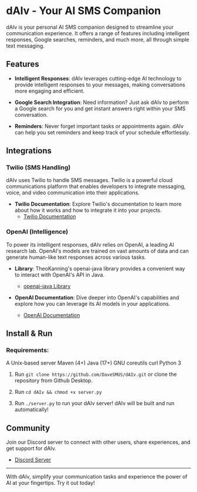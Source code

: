 # dAIv - Your AI SMS Companion

dAIv is your personal AI SMS companion designed to streamline your communication experience. It offers a range of features including intelligent responses, Google searches, reminders, and much more, all through simple text messaging.

## Features

- **Intelligent Responses**: dAIv leverages cutting-edge AI technology to provide intelligent responses to your messages, making conversations more engaging and efficient.

- **Google Search Integration**: Need information? Just ask dAIv to perform a Google search for you and get instant answers right within your SMS conversation.

- **Reminders**: Never forget important tasks or appointments again. dAIv can help you set reminders and keep track of your schedule effortlessly.

## Integrations

### Twilio (SMS Handling)
dAIv uses Twilio to handle SMS messages. Twilio is a powerful cloud communications platform that enables developers to integrate messaging, voice, and video communication into their applications.

- **Twilio Documentation**: Explore Twilio's documentation to learn more about how it works and how to integrate it into your projects.
    - [Twilio Documentation](https://www.twilio.com/docs/libraries/reference/twilio-java/)

### OpenAI (Intelligence)
To power its intelligent responses, dAIv relies on OpenAI, a leading AI research lab. OpenAI's models are trained on vast amounts of data and can generate human-like text responses across various tasks.

- **Library**: TheoKanning's openai-java library provides a convenient way to interact with OpenAI's API in Java.
    - [openai-java Library](https://github.com/TheoKanning/openai-java)

- **OpenAI Documentation**: Dive deeper into OpenAI's capabilities and explore how you can leverage its AI models in your applications.
    - [OpenAI Documentation](https://platform.openai.com/docs/overview)

## Install & Run
### Requirements:
A Unix-based server
Maven (4+)
Java (17+)
GNU coreutils
curl
Python 3

1. Run `git clone https://github.com/DaveSMUS/dAIv.git` or clone the repository from Github Desktop.

2. Run `cd dAIv && chmod +x server.py`

3. Run `./server.py` to run your dAIv server! dAIv will be built and run automatically!

## Community

Join our Discord server to connect with other users, share experiences, and get support for dAIv.
- [Discord Server](https://discord.gg/ECNegFY9KH)

---

With dAIv, simplify your communication tasks and experience the power of AI at your fingertips. Try it out today!
